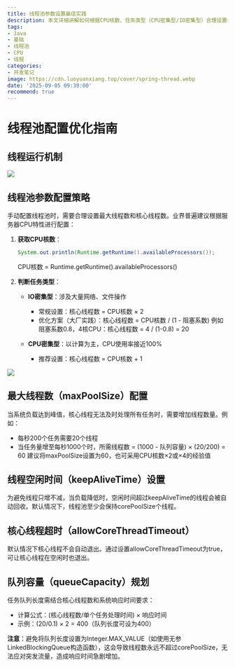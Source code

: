 ```yaml
---
title: 线程池参数设置最佳实践
description: 本文详细讲解如何根据CPU核数、任务类型（CPU密集型/IO密集型）合理设置线程池的核心线程数、最大线程数、队列容量等关键参数，提供具体计算公式和实践建议，帮助开发者优化线程池性能。
tags:
- Java
- 基础
- 线程池
- CPU
- 线程
categories:
- 开发笔记
image: https://cdn.luoyuanxiang.top/cover/spring-thread.webp
date: '2025-09-05 09:30:00'
recommend: true
---
```


# 线程池配置优化指南

## 线程运行机制

![](https://cdn.luoyuanxiang.top/img/cd69692de94f79a594b2bf1619a0ed09.jpeg)

## 线程池参数配置策略

手动配置线程池时，需要合理设置最大线程数和核心线程数。业界普遍建议根据服务器CPU特性进行配置：

1.  **获取CPU核数**：
    ```java
    System.out.println(Runtime.getRuntime().availableProcessors());
    ```
    CPU核数 = Runtime.getRuntime().availableProcessors()

2.  **判断任务类型**：
    - **IO密集型**：涉及大量网络、文件操作
      - 常规设置：核心线程数 = CPU核数 × 2
      - 优化方案（大厂实践）：核心线程数 = CPU核数 / (1 - 阻塞系数)
        例如阻塞系数0.8，4核CPU：核心线程数 = 4 / (1-0.8) = 20
    
    - **CPU密集型**：以计算为主，CPU使用率接近100%
      - 推荐设置：核心线程数 = CPU核数 + 1

![](https://cdn.luoyuanxiang.top/img/1725862154539-4564f526-7980-46d0-9a33-4fa83f9e23d6.jpeg)

## 最大线程数（maxPoolSize）配置

当系统负载达到峰值，核心线程无法及时处理所有任务时，需要增加线程数量。例如：
- 每秒200个任务需要20个线程
- 当任务量增至每秒1000个时，所需线程数 = (1000 - 队列容量) × (20/200) = 60
建议将maxPoolSize设置为60，也可采用CPU核数×2或×4的经验值

## 线程空闲时间（keepAliveTime）设置

为避免线程只增不减，当负载降低时，空闲时间超过keepAliveTime的线程会被自动回收。默认情况下，线程池至少会保持corePoolSize个线程。

## 核心线程超时（allowCoreThreadTimeout）

默认情况下核心线程不会自动退出。通过设置allowCoreThreadTimeout为true，可让核心线程在空闲时也退出。

## 队列容量（queueCapacity）规划

任务队列长度需结合核心线程数和系统响应时间要求：
- 计算公式：(核心线程数/单个任务处理时间) × 响应时间
- 示例：(20/0.1) × 2 = 400（队列长度可设为400）

**注意**：避免将队列长度设置为Integer.MAX_VALUE（如使用无参LinkedBlockingQueue构造函数），这会导致线程数永远不超过corePoolSize，无法应对突发流量，造成响应时间急剧增加。